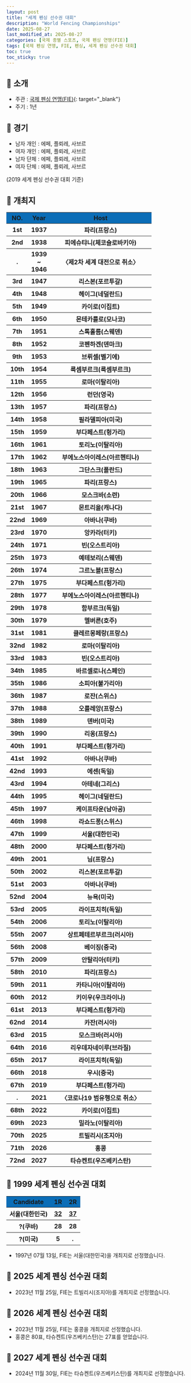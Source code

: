 ```yaml
---
layout: post
title: "세계 펜싱 선수권 대회"
description: "World Fencing Championships"
date: 2025-08-27
last_modified_at: 2025-08-27
categories: [국제 종별 스포츠, 국제 펜싱 연맹(FIE)]
tags: [국제 펜싱 연맹, FIE, 펜싱, 세계 펜싱 선수권 대회]
toc: true
toc_sticky: true
---
```

## 📜 소개
* 주관 : [국제 펜싱 연맹(FIE)](https://fie.org/){: target="_blank"}
* 주기 : 1년

## 📜 경기
* 남자 개인 : 에페, 플뢰레, 사브르
* 여자 개인 : 에페, 플뢰레, 사브르
* 남자 단체 : 에페, 플뢰레, 사브르
* 여자 단체 : 에페, 플뢰레, 사브르

(2019 세계 펜싱 선수권 대회 기준)

## 📜 개최지
<html>

<head>
    <meta charset="UTF-8">
</head>

<body>
    <table>
        <tr style="background: #0B6DB7;">
            <th style="width: 15%; font-weight: bold;">NO.</th>
            <th style="width: 15%; font-weight: bold;">Year</th>
            <th style="width: 70%; font-weight: bold;">Host</th>
        </tr>
        <tr>
            <th>1st</th>
            <th>1937</th>
            <th>파리(프랑스)</th>
        </tr>
        <tr>
            <th>2nd</th>
            <th>1938</th>
            <th>피에슈탸니(체코슬로바키아)</th>
        </tr>
        <tr>
            <th>.</th>
            <th>1939<br>~<br>1946</th>
            <th>〈제2차 세계 대전으로 취소〉</th>
        </tr>
        <tr>
            <th>3rd</th>
            <th>1947</th>
            <th>리스본(포르투갈)</th>
        </tr>
        <tr>
            <th>4th</th>
            <th>1948</th>
            <th>헤이그(네덜란드)</th>
        </tr>
        <tr>
            <th>5th</th>
            <th>1949</th>
            <th>카이로(이집트)</th>
        </tr>
        <tr>
            <th>6th</th>
            <th>1950</th>
            <th>몬테카를로(모나코)</th>
        </tr>
        <tr>
            <th>7th</th>
            <th>1951</th>
            <th>스톡홀름(스웨덴)</th>
        </tr>
        <tr>
            <th>8th</th>
            <th>1952</th>
            <th>코펜하겐(덴마크)</th>
        </tr>
        <tr>
            <th>9th</th>
            <th>1953</th>
            <th>브뤼셀(벨기에)</th>
        </tr>
        <tr>
            <th>10th</th>
            <th>1954</th>
            <th>룩셈부르크(룩셈부르크)</th>
        </tr>
        <tr>
            <th>11th</th>
            <th>1955</th>
            <th>로마(이탈리아)</th>
        </tr>
        <tr>
            <th>12th</th>
            <th>1956</th>
            <th>런던(영국)</th>
        </tr>
        <tr>
            <th>13th</th>
            <th>1957</th>
            <th>파리(프랑스)</th>
        </tr>
        <tr>
            <th>14th</th>
            <th>1958</th>
            <th>필라델피아(미국)</th>
        </tr>
        <tr>
            <th>15th</th>
            <th>1959</th>
            <th>부다페스트(헝가리)</th>
        </tr>
        <tr>
            <th>16th</th>
            <th>1961</th>
            <th>토리노(이탈리아)</th>
        </tr>
        <tr>
            <th>17th</th>
            <th>1962</th>
            <th>부에노스아이레스(아르헨티나)</th>
        </tr>
        <tr>
            <th>18th</th>
            <th>1963</th>
            <th>그단스크(폴란드)</th>
        </tr>
        <tr>
            <th>19th</th>
            <th>1965</th>
            <th>파리(프랑스)</th>
        </tr>
        <tr>
            <th>20th</th>
            <th>1966</th>
            <th>모스크바(소련)</th>
        </tr>
        <tr>
            <th>21st</th>
            <th>1967</th>
            <th>몬트리올(캐나다)</th>
        </tr>
        <tr>
            <th>22nd</th>
            <th>1969</th>
            <th>아바나(쿠바)</th>
        </tr>
        <tr>
            <th>23rd</th>
            <th>1970</th>
            <th>앙카라(터키)</th>
        </tr>
        <tr>
            <th>24th</th>
            <th>1971</th>
            <th>빈(오스트리아)</th>
        </tr>
        <tr>
            <th>25th</th>
            <th>1973</th>
            <th>예테보리(스웨덴)</th>
        </tr>
        <tr>
            <th>26th</th>
            <th>1974</th>
            <th>그르노블(프랑스)</th>
        </tr>
        <tr>
            <th>27th</th>
            <th>1975</th>
            <th>부다페스트(헝가리)</th>
        </tr>
        <tr>
            <th>28th</th>
            <th>1977</th>
            <th>부에노스아이레스(아르헨티나)</th>
        </tr>
        <tr>
            <th>29th</th>
            <th>1978</th>
            <th>함부르크(독일)</th>
        </tr>
        <tr>
            <th>30th</th>
            <th>1979</th>
            <th>멜버른(호주)</th>
        </tr>
        <tr>
            <th>31st</th>
            <th>1981</th>
            <th>클레르몽페랑(프랑스)</th>
        </tr>
        <tr>
            <th>32nd</th>
            <th>1982</th>
            <th>로마(이탈리아)</th>
        </tr>
        <tr>
            <th>33rd</th>
            <th>1983</th>
            <th>빈(오스트리아)</th>
        </tr>
        <tr>
            <th>34th</th>
            <th>1985</th>
            <th>바르셀로나(스페인)</th>
        </tr>
        <tr>
            <th>35th</th>
            <th>1986</th>
            <th>소피아(불가리아)</th>
        </tr>
        <tr>
            <th>36th</th>
            <th>1987</th>
            <th>로잔(스위스)</th>
        </tr>
        <tr>
            <th>37th</th>
            <th>1988</th>
            <th>오를레앙(프랑스)</th>
        </tr>
        <tr>
            <th>38th</th>
            <th>1989</th>
            <th>덴버(미국)</th>
        </tr>
        <tr>
            <th>39th</th>
            <th>1990</th>
            <th>리옹(프랑스)</th>
        </tr>
        <tr>
            <th>40th</th>
            <th>1991</th>
            <th>부다페스트(헝가리)</th>
        </tr>
        <tr>
            <th>41st</th>
            <th>1992</th>
            <th>아바나(쿠바)</th>
        </tr>
        <tr>
            <th>42nd</th>
            <th>1993</th>
            <th>에센(독일)</th>
        </tr>
        <tr>
            <th>43rd</th>
            <th>1994</th>
            <th>아테네(그리스)</th>
        </tr>
        <tr>
            <th>44th</th>
            <th>1995</th>
            <th>헤이그(네덜란드)</th>
        </tr>
        <tr>
            <th>45th</th>
            <th>1997</th>
            <th>케이프타운(남아공)</th>
        </tr>
        <tr>
            <th>46th</th>
            <th>1998</th>
            <th>라쇼드퐁(스위스)</th>
        </tr>
        <tr>
            <th><span class="korea-host">47th</span></th>
            <th><span class="korea-host">1999</span></th>
            <th><span class="korea-host">서울(대한민국)</span></th>
        </tr>
        <tr>
            <th>48th</th>
            <th>2000</th>
            <th>부다페스트(헝가리)</th>
        </tr>
        <tr>
            <th>49th</th>
            <th>2001</th>
            <th>님(프랑스)</th>
        </tr>
        <tr>
            <th>50th</th>
            <th>2002</th>
            <th>리스본(포르투갈)</th>
        </tr>
        <tr>
            <th>51st</th>
            <th>2003</th>
            <th>아바나(쿠바)</th>
        </tr>
        <tr>
            <th>52nd</th>
            <th>2004</th>
            <th>뉴욕(미국)</th>
        </tr>
        <tr>
            <th>53rd</th>
            <th>2005</th>
            <th>라이프치히(독일)</th>
        </tr>
        <tr>
            <th>54th</th>
            <th>2006</th>
            <th>토리노(이탈리아)</th>
        </tr>
        <tr>
            <th>55th</th>
            <th>2007</th>
            <th>상트페테르부르크(러시아)</th>
        </tr>
        <tr>
            <th>56th</th>
            <th>2008</th>
            <th>베이징(중국)</th>
        </tr>
        <tr>
            <th>57th</th>
            <th>2009</th>
            <th>안탈리아(터키)</th>
        </tr>
        <tr>
            <th>58th</th>
            <th>2010</th>
            <th>파리(프랑스)</th>
        </tr>
        <tr>
            <th>59th</th>
            <th>2011</th>
            <th>카타니아(이탈리아)</th>
        </tr>
        <tr>
            <th>60th</th>
            <th>2012</th>
            <th>키이우(우크라이나)</th>
        </tr>
        <tr>
            <th>61st</th>
            <th>2013</th>
            <th>부다페스트(헝가리)</th>
        </tr>
        <tr>
            <th>62nd</th>
            <th>2014</th>
            <th>카잔(러시아)</th>
        </tr>
        <tr>
            <th>63rd</th>
            <th>2015</th>
            <th>모스크바(러시아)</th>
        </tr>
        <tr>
            <th>64th</th>
            <th>2016</th>
            <th>리우데자네이루(브라질)</th>
        </tr>
        <tr>
            <th>65th</th>
            <th>2017</th>
            <th>라이프치히(독일)</th>
        </tr>
        <tr>
            <th>66th</th>
            <th>2018</th>
            <th>우시(중국)</th>
        </tr>
        <tr>
            <th>67th</th>
            <th>2019</th>
            <th>부다페스트(헝가리)</th>
        </tr>
        <tr>
            <th>.</th>
            <th>2021</th>
            <th>〈코로나19 범유행으로 취소〉</th>
        </tr>
        <tr>
            <th>68th</th>
            <th>2022</th>
            <th>카이로(이집트)</th>
        </tr>
        <tr>
            <th>69th</th>
            <th>2023</th>
            <th>밀라노(이탈리아)</th>
        </tr>
        <tr>
            <th>70th</th>
            <th>2025</th>
            <th>트빌리시(조지아)</th>
        </tr>
        <tr>
            <th>71th</th>
            <th>2026</th>
            <th>홍콩</th>
        </tr>
        <tr>
            <th>72nd</th>
            <th>2027</th>
            <th>타슈켄트(우즈베키스탄)</th>
        </tr>
    </table>
</body>

</html>

## 📜 1999 세계 펜싱 선수권 대회
<html>

<head>
    <meta charset="UTF-8">
</head>

<body>
    <table>
        <tr style="background: #0B6DB7;">
            <th style="width: 60%; font-weight: bold;">Candidate</th>
            <th style="width: 20%; font-weight: bold;">1R</th>
            <th style="width: 20%; font-weight: bold;">2R</th>
        </tr>
        <tr>
            <th style="font-weight: bold;">서울(대한민국)</th>
            <th style="font-weight: bold;"><ins>32</ins></th>
            <th style="font-weight: bold;"><ins>37</ins></th>
        </tr>
        <tr>
            <th>?(쿠바)</th>
            <th>28</th>
            <th>28</th>
        </tr>
        <tr>
            <th>?(미국)</th>
            <th>5</th>
            <th>.</th>
        </tr>
    </table>
</body>

</html>

* 1997년 07월 13일, FIE는 <span class="korea-host">서울(대한민국)</span>을 개최지로 선정했습니다.

## 📜 2025 세계 펜싱 선수권 대회
* 2023년 11월 25일, FIE는 <span class="foreign-host">트빌리시(조지아)</span>를 개최지로 선정했습니다.

## 📜 2026 세계 펜싱 선수권 대회
*  2023년 11월 25일, FIE는 홍콩을 개최지로 선정했습니다.
*  홍콩은 80표, <span class="foreign-host">타슈켄트(우즈베키스탄)</span>는 27표를 얻었습니다.

## 📜 2027 세계 펜싱 선수권 대회
* 2024년 11월 30일, FIE는 <span class="foreign-host">타슈켄트(우즈베키스탄)</span>를 개최지로 선정했습니다.
